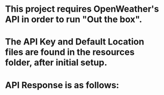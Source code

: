 # This project requires OpenWeather's API in order to run "Out the box".

# The API Key and Default Location files are found in the resources folder, after initial setup.

# API Response is as follows:
    